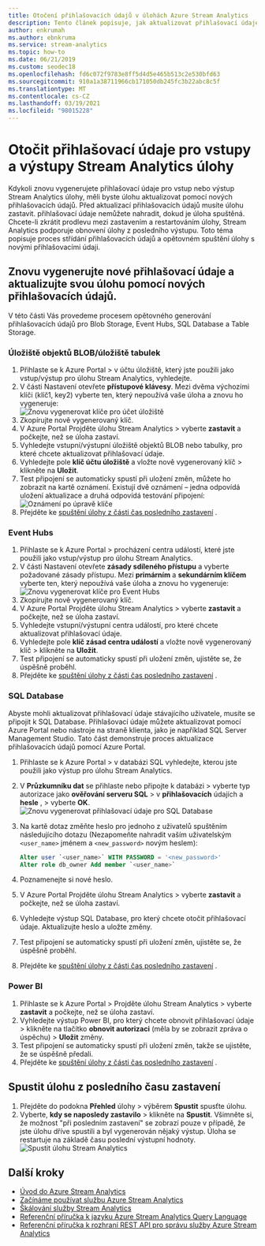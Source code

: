 ```yaml
---
title: Otočení přihlašovacích údajů v úlohách Azure Stream Analytics
description: Tento článek popisuje, jak aktualizovat přihlašovací údaje vstupních a výstupních umyvadel v úlohách Azure Stream Analytics.
author: enkrumah
ms.author: ebnkruma
ms.service: stream-analytics
ms.topic: how-to
ms.date: 06/21/2019
ms.custom: seodec18
ms.openlocfilehash: fd6c072f9783e8ff5d4d5e465b513c2e530bfd63
ms.sourcegitcommit: 910a1a38711966cb171050db245fc3b22abc8c5f
ms.translationtype: MT
ms.contentlocale: cs-CZ
ms.lasthandoff: 03/19/2021
ms.locfileid: "98015228"
---
```

# <a name="rotate-login-credentials-for-inputs-and-outputs-of-a-stream-analytics-job"></a>Otočit přihlašovací údaje pro vstupy a výstupy Stream Analytics úlohy

Kdykoli znovu vygenerujete přihlašovací údaje pro vstup nebo výstup Stream Analytics úlohy, měli byste úlohu aktualizovat pomocí nových přihlašovacích údajů. Před aktualizací přihlašovacích údajů musíte úlohu zastavit. přihlašovací údaje nemůžete nahradit, dokud je úloha spuštěná. Chcete-li zkrátit prodlevu mezi zastavením a restartováním úlohy, Stream Analytics podporuje obnovení úlohy z posledního výstupu. Toto téma popisuje proces střídání přihlašovacích údajů a opětovném spuštění úlohy s novými přihlašovacími údaji.

## <a name="regenerate-new-credentials-and-update-your-job-with-the-new-credentials"></a>Znovu vygenerujte nové přihlašovací údaje a aktualizujte svou úlohu pomocí nových přihlašovacích údajů. 

V této části Vás provedeme procesem opětovného generování přihlašovacích údajů pro Blob Storage, Event Hubs, SQL Database a Table Storage. 

### <a name="blob-storagetable-storage"></a>Úložiště objektů BLOB/úložiště tabulek
1. Přihlaste se k Azure Portal > v účtu úložiště, který jste použili jako vstup/výstup pro úlohu Stream Analytics, vyhledejte.    
2. V části Nastavení otevřete **přístupové klávesy**. Mezi dvěma výchozími klíči (klíč1, key2) vyberte ten, který nepoužívá vaše úloha a znovu ho vygeneruje:  
   ![Znovu vygenerovat klíče pro účet úložiště](media/stream-analytics-login-credentials-inputs-outputs/regenerate-storage-keys.png)
3. Zkopírujte nově vygenerovaný klíč.    
4. V Azure Portal Projděte úlohu Stream Analytics > vyberte **zastavit** a počkejte, než se úloha zastaví.    
5. Vyhledejte vstupní/výstupní úložiště objektů BLOB nebo tabulky, pro které chcete aktualizovat přihlašovací údaje.    
6. Vyhledejte pole **klíč účtu úložiště** a vložte nově vygenerovaný klíč > klikněte na **Uložit**.    
7. Test připojení se automaticky spustí při uložení změn, můžete ho zobrazit na kartě oznámení. Existují dvě oznámení – jedna odpovídá uložení aktualizace a druhá odpovídá testování připojení:  
   ![Oznámení po úpravě klíče](media/stream-analytics-login-credentials-inputs-outputs/edited-key-notifications.png)
8. Přejděte ke [spuštění úlohy z části čas posledního zastavení](#start-your-job-from-the-last-stopped-time) .

### <a name="event-hubs"></a>Event Hubs

1. Přihlaste se k Azure Portal > procházení centra událostí, které jste použili jako vstup/výstup pro úlohu Stream Analytics.    
2. V části Nastavení otevřete **zásady sdíleného přístupu** a vyberte požadované zásady přístupu. Mezi **primárním** a **sekundárním klíčem** vyberte ten, který nepoužívá vaše úloha a znovu ho vygeneruje:  
   ![Znovu vygenerovat klíče pro Event Hubs](media/stream-analytics-login-credentials-inputs-outputs/regenerate-event-hub-keys.png)
3. Zkopírujte nově vygenerovaný klíč.    
4. V Azure Portal Projděte úlohu Stream Analytics > vyberte **zastavit** a počkejte, než se úloha zastaví.    
5. Vyhledejte vstupní/výstupní centra událostí, pro které chcete aktualizovat přihlašovací údaje.    
6. Vyhledejte pole **klíč zásad centra událostí** a vložte nově vygenerovaný klíč > klikněte na **Uložit**.    
7. Test připojení se automaticky spustí při uložení změn, ujistěte se, že úspěšně proběhl.    
8. Přejděte ke [spuštění úlohy z části čas posledního zastavení](#start-your-job-from-the-last-stopped-time) .

### <a name="sql-database"></a>SQL Database

Abyste mohli aktualizovat přihlašovací údaje stávajícího uživatele, musíte se připojit k SQL Database. Přihlašovací údaje můžete aktualizovat pomocí Azure Portal nebo nástroje na straně klienta, jako je například SQL Server Management Studio. Tato část demonstruje proces aktualizace přihlašovacích údajů pomocí Azure Portal.

1. Přihlaste se k Azure Portal > v databázi SQL vyhledejte, kterou jste použili jako výstup pro úlohu Stream Analytics.    
2. V **Průzkumníku dat** se přihlaste nebo připojte k databázi > vyberte typ autorizace jako **ověřování serveru SQL** > v **přihlašovacích** údajích a **hesle** , > vyberte **OK**.  
   ![Znovu vygenerovat přihlašovací údaje pro SQL Database](media/stream-analytics-login-credentials-inputs-outputs/regenerate-sql-credentials.png)

3. Na kartě dotaz změňte heslo pro jednoho z uživatelů spuštěním následujícího dotazu (Nezapomeňte nahradit vaším uživatelským `<user_name>` jménem a `<new_password>` novým heslem):  

   ```SQL
   Alter user `<user_name>` WITH PASSWORD = '<new_password>'
   Alter role db_owner Add member `<user_name>`
   ```

4. Poznamenejte si nové heslo.    
5. V Azure Portal Projděte úlohu Stream Analytics > vyberte **zastavit** a počkejte, než se úloha zastaví.    
6. Vyhledejte výstup SQL Database, pro který chcete otočit přihlašovací údaje. Aktualizujte heslo a uložte změny.    
7. Test připojení se automaticky spustí při uložení změn, ujistěte se, že úspěšně proběhl.    
8. Přejděte ke [spuštění úlohy z části čas posledního zastavení](#start-your-job-from-the-last-stopped-time) .

### <a name="power-bi"></a>Power BI
1. Přihlaste se k Azure Portal > Projděte úlohu Stream Analytics > vyberte **zastavit** a počkejte, než se úloha zastaví.    
2. Vyhledejte výstup Power BI, pro který chcete obnovit přihlašovací údaje > klikněte na tlačítko **obnovit autorizaci** (měla by se zobrazit zpráva o úspěchu) > **Uložit** změny.    
3. Test připojení se automaticky spustí při uložení změn, takže se ujistěte, že se úspěšně předali.    
4. Přejděte ke [spuštění úlohy z části čas posledního zastavení](#start-your-job-from-the-last-stopped-time) .

## <a name="start-your-job-from-the-last-stopped-time"></a>Spustit úlohu z posledního času zastavení

1. Přejděte do podokna **Přehled** úlohy > výběrem **Spustit** spusťte úlohu.    
2. Vyberte, **kdy se naposledy zastavilo** > klikněte na **Spustit**. Všimněte si, že možnost "při posledním zastavení" se zobrazí pouze v případě, že jste úlohu dříve spustili a byl vygenerován nějaký výstup. Úloha se restartuje na základě času poslední výstupní hodnoty.
   ![Spustit úlohu Stream Analytics](media/stream-analytics-login-credentials-inputs-outputs/start-stream-analytics-job.png)

## <a name="next-steps"></a>Další kroky
* [Úvod do Azure Stream Analytics](stream-analytics-introduction.md)
* [Začínáme používat službu Azure Stream Analytics](stream-analytics-real-time-fraud-detection.md)
* [Škálování služby Stream Analytics](stream-analytics-scale-jobs.md)
* [Referenční příručka k jazyku Azure Stream Analytics Query Language](/stream-analytics-query/stream-analytics-query-language-reference)
* [Referenční příručka k rozhraní REST API pro správu služby Azure Stream Analytics](/rest/api/streamanalytics/)